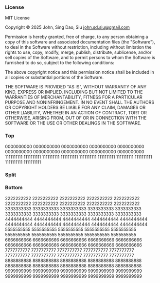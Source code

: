 ### License

MIT License

Copyright © 2025 John, Sing Dao, Siu <john.sd.siu@gmail.com>

Permission is hereby granted, free of charge, to any person obtaining a copy
of this software and associated documentation files (the "Software"), to deal
in the Software without restriction, including without limitation the rights
to use, copy, modify, merge, publish, distribute, sublicense, and/or sell
copies of the Software, and to permit persons to whom the Software is
furnished to do so, subject to the following conditions:

The above copyright notice and this permission notice shall be included in
all copies or substantial portions of the Software.

THE SOFTWARE IS PROVIDED "AS IS", WITHOUT WARRANTY OF ANY KIND, EXPRESS OR
IMPLIED, INCLUDING BUT NOT LIMITED TO THE WARRANTIES OF MERCHANTABILITY,
FITNESS FOR A PARTICULAR PURPOSE AND NONINFRINGEMENT. IN NO EVENT SHALL THE
AUTHORS OR COPYRIGHT HOLDERS BE LIABLE FOR ANY CLAIM, DAMAGES OR OTHER
LIABILITY, WHETHER IN AN ACTION OF CONTRACT, TORT OR OTHERWISE, ARISING FROM,
OUT OF OR IN CONNECTION WITH THE SOFTWARE OR THE USE OR OTHER DEALINGS IN
THE SOFTWARE.
### Top
0000000000
0000000000
0000000000
0000000000
0000000000
0000000000
0000000000
0000000000
0000000000
0000000000
1111111111
1111111111
1111111111
1111111111
1111111111
1111111111
1111111111
1111111111
1111111111
1111111111
### Split
<!--more-->
### Bottom
2222222222
2222222222
2222222222
2222222222
2222222222
2222222222
2222222222
2222222222
2222222222
2222222222
3333333333
3333333333
3333333333
3333333333
3333333333
3333333333
3333333333
3333333333
3333333333
3333333333
4444444444
4444444444
4444444444
4444444444
4444444444
4444444444
4444444444
4444444444
4444444444
4444444444
5555555555
5555555555
5555555555
5555555555
5555555555
5555555555
5555555555
5555555555
5555555555
5555555555
6666666666
6666666666
6666666666
6666666666
6666666666
6666666666
6666666666
6666666666
6666666666
6666666666
7777777777
7777777777
7777777777
7777777777
7777777777
7777777777
7777777777
7777777777
7777777777
7777777777
8888888888
8888888888
8888888888
8888888888
8888888888
8888888888
8888888888
8888888888
8888888888
8888888888
9999999999
9999999999
9999999999
9999999999
9999999999
9999999999
9999999999
9999999999
9999999999
9999999999
